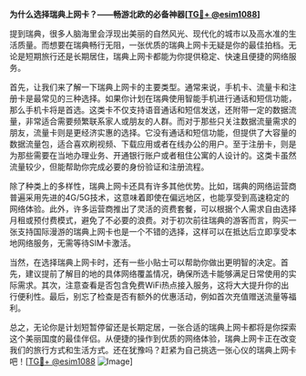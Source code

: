 **为什么选择瑞典上网卡？——畅游北欧的必备神器[[TG💪+ @esim1088](https://t.me/s/esim1088)]**

提到瑞典，很多人脑海里会浮现出美丽的自然风光、现代化的城市以及高水准的生活质量。而想要在瑞典畅行无阻，一张优质的瑞典上网卡无疑是你的最佳拍档。无论是短期旅行还是长期居住，瑞典上网卡都能为你提供稳定、快速且便捷的网络服务。

首先，让我们来了解一下瑞典上网卡的主要类型。通常来说，手机卡、流量卡和注册卡是最常见的三种选择。如果你计划在瑞典使用智能手机进行通话和短信功能，那么手机卡将是首选。这类卡不仅支持语音通话和短信发送，还附带一定的数据流量，非常适合需要频繁联系家人或朋友的人群。而对于那些只关注数据流量需求的朋友，流量卡则是更经济实惠的选择。它没有通话和短信功能，但提供了大容量的数据流量包，适合喜欢刷视频、下载应用或者在线办公的用户。至于注册卡，则是为那些需要在当地办理业务、开通银行账户或者租住公寓的人设计的。这类卡虽然流量较少，但能帮助你完成必要的身份验证和注册流程。

除了种类上的多样性，瑞典上网卡还具有许多其他优势。比如，瑞典的网络运营商普遍采用先进的4G/5G技术，这意味着即使在偏远地区，也能享受到高速稳定的网络体验。此外，许多运营商推出了灵活的资费套餐，可以根据个人需求自由选择月租或预付费模式，避免了不必要的浪费。对于初次前往瑞典的游客而言，购买一张支持国际漫游的瑞典上网卡也是一个不错的选择，这样可以在抵达后立即享受本地网络服务，无需等待SIM卡激活。

当然，在选择瑞典上网卡时，还有一些小贴士可以帮助你做出更明智的决定。首先，建议提前了解目的地的具体网络覆盖情况，确保所选卡能够满足日常使用的实际需求。其次，注意查看是否包含免费WiFi热点接入服务，这将大大提升你的出行便利性。最后，别忘了检查是否有额外的优惠活动，例如首次充值赠送流量等福利。

总之，无论你是计划短暂停留还是长期定居，一张合适的瑞典上网卡都将是你探索这个美丽国度的最佳伴侣。从便捷的操作到优质的网络体验，瑞典上网卡正在改变我们的旅行方式和生活方式。还在犹豫吗？赶紧为自己挑选一张心仪的瑞典上网卡吧！[[TG💪+ @esim1088](https://t.me/s/esim1088) ![Image](https://i.postimg.cc/4NQfJmqS/Snipaste-2025-05-13-00-14-12.png)]